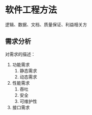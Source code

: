 # 软件工程方法

逻辑、数据、文档、质量保证、利益相关方

## 需求分析

对需求的描述：

1. 功能需求
    1. 静态需求
    2. 动态需求
2. 性能需求
    1. 吞吐
    2. 安全
    3. 可维护性
3. 接口需求
